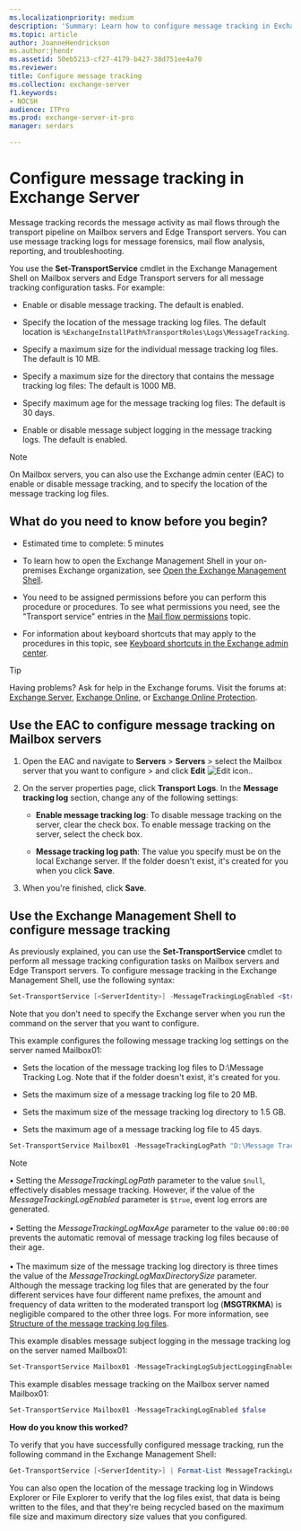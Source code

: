 ```yaml
---
ms.localizationpriority: medium
description: 'Summary: Learn how to configure message tracking in Exchange Server 2016 or Exchange Server 2019.'
ms.topic: article
author: JoanneHendrickson
ms.author:jhendr
ms.assetid: 50eb5213-cf27-4179-b427-38d751ee4a70
ms.reviewer: 
title: Configure message tracking
ms.collection: exchange-server
f1.keywords:
- NOCSH
audience: ITPro
ms.prod: exchange-server-it-pro
manager: serdars

---
```


# Configure message tracking in Exchange Server

Message tracking records the message activity as mail flows through the transport pipeline on Mailbox servers and Edge Transport servers. You can use message tracking logs for message forensics, mail flow analysis, reporting, and troubleshooting.

You use the **Set-TransportService** cmdlet in the Exchange Management Shell on Mailbox servers and Edge Transport servers for all message tracking configuration tasks. For example:

- Enable or disable message tracking. The default is enabled.

- Specify the location of the message tracking log files. The default location is `%ExchangeInstallPath%TransportRoles\Logs\MessageTracking`.

- Specify a maximum size for the individual message tracking log files. The default is 10 MB.

- Specify a maximum size for the directory that contains the message tracking log files: The default is 1000 MB.

- Specify maximum age for the message tracking log files: The default is 30 days.

- Enable or disable message subject logging in the message tracking logs. The default is enabled.

> [!NOTE]
> On Mailbox servers, you can also use the Exchange admin center (EAC) to enable or disable message tracking, and to specify the location of the message tracking log files.

## What do you need to know before you begin?

- Estimated time to complete: 5 minutes

- To learn how to open the Exchange Management Shell in your on-premises Exchange organization, see [Open the Exchange Management Shell](/powershell/exchange/open-the-exchange-management-shell).

- You need to be assigned permissions before you can perform this procedure or procedures. To see what permissions you need, see the "Transport service" entries in the [Mail flow permissions](../../permissions/feature-permissions/mail-flow-permissions.md) topic.

- For information about keyboard shortcuts that may apply to the procedures in this topic, see [Keyboard shortcuts in the Exchange admin center](../../about-documentation/exchange-admin-center-keyboard-shortcuts.md).

> [!TIP]
> Having problems? Ask for help in the Exchange forums. Visit the forums at: [Exchange Server](https://social.technet.microsoft.com/forums/office/home?category=exchangeserver), [Exchange Online](https://social.technet.microsoft.com/forums/msonline/home?forum=onlineservicesexchange), or [Exchange Online Protection](https://social.technet.microsoft.com/forums/forefront/home?forum=FOPE).

## Use the EAC to configure message tracking on Mailbox servers

1. Open the EAC and navigate to **Servers** \> **Servers** \> select the Mailbox server that you want to configure \> and click **Edit** ![Edit icon.](../../media/ITPro_EAC_EditIcon.png).

2. On the server properties page, click **Transport Logs**. In the **Message tracking log** section, change any of the following settings:

   - **Enable message tracking log**: To disable message tracking on the server, clear the check box. To enable message tracking on the server, select the check box.

   - **Message tracking log path**: The value you specify must be on the local Exchange server. If the folder doesn't exist, it's created for you when you click **Save**.

3. When you're finished, click **Save**.

## Use the Exchange Management Shell to configure message tracking

As previously explained, you can use the **Set-TransportService** cmdlet to perform all message tracking configuration tasks on Mailbox servers and Edge Transport servers. To configure message tracking in the Exchange Management Shell, use the following syntax:

```powershell
Set-TransportService [<ServerIdentity>] -MessageTrackingLogEnabled <$true | $false> -MessageTrackingLogMaxAge <dd.hh:mm:ss> -MessageTrackingLogMaxDirectorySize <Size> -MessageTrackingLogMaxFileSize <Size> -MessageTrackingLogPath <LocalFilePath> -MessageTrackingLogSubjectLoggingEnabled <$true | $false>
```

Note that you don't need to specify the Exchange server when you run the command on the server that you want to configure.

This example configures the following message tracking log settings on the server named Mailbox01:

- Sets the location of the message tracking log files to D:\Message Tracking Log. Note that if the folder doesn't exist, it's created for you.

- Sets the maximum size of a message tracking log file to 20 MB.

- Sets the maximum size of the message tracking log directory to 1.5 GB.

- Sets the maximum age of a message tracking log file to 45 days.

```powershell
Set-TransportService Mailbox01 -MessageTrackingLogPath "D:\Message Tracking Log" -MessageTrackingLogMaxFileSize 20MB -MessageTrackingLogMaxDirectorySize 1.5GB -MessageTrackingLogMaxAge 45.00:00:00
```

> [!NOTE]
> • Setting the _MessageTrackingLogPath_ parameter to the value `$null`, effectively disables message tracking. However, if the value of the _MessageTrackingLogEnabled_ parameter is `$true`, event log errors are generated. <br/><br/>• Setting the _MessageTrackingLogMaxAge_ parameter to the value `00:00:00` prevents the automatic removal of message tracking log files because of their age. <br/><br/>• The maximum size of the message tracking log directory is three times the value of the _MessageTrackingLogMaxDirectorySize_ parameter. Although the message tracking log files that are generated by the four different services have four different name prefixes, the amount and frequency of data written to the moderated transport log (**MSGTRKMA**) is negligible compared to the other three logs. For more information, see [Structure of the message tracking log files](message-tracking.md#structure-of-the-message-tracking-log-files).

This example disables message subject logging in the message tracking log on the server named Mailbox01:

```powershell
Set-TransportService Mailbox01 -MessageTrackingLogSubjectLoggingEnabled $false
```

This example disables message tracking on the Mailbox server named Mailbox01:

```powershell
Set-TransportService Mailbox01 -MessageTrackingLogEnabled $false
```

**How do you know this worked?**

To verify that you have successfully configured message tracking, run the following command in the Exchange Management Shell:

```powershell
Get-TransportService [<ServerIdentity>] | Format-List MessageTrackingLog*
```

You can also open the location of the message tracking log in Windows Explorer or File Explorer to verify that the log files exist, that data is being written to the files, and that they're being recycled based on the maximum file size and maximum directory size values that you configured.